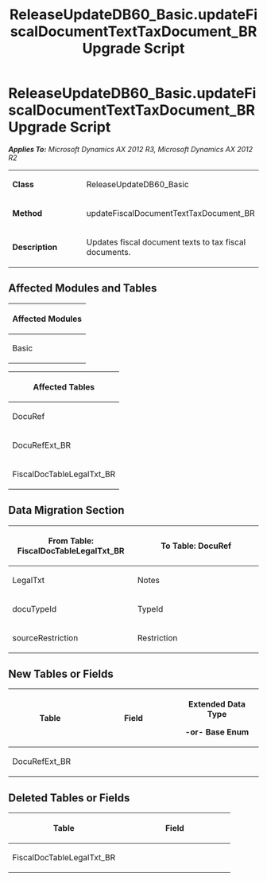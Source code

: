 ﻿---
title: ReleaseUpdateDB60_Basic.updateFiscalDocumentTextTaxDocument_BR Upgrade Script
TOCTitle: ReleaseUpdateDB60_Basic.updateFiscalDocumentTextTaxDocument_BR Upgrade Script
ms:assetid: b9af856f-27b5-417c-637f-16abbc3c1ced
ms:mtpsurl: https://msdn.microsoft.com/en-us/library/JJ737103(v=AX.60)
ms:contentKeyID: 49710785
ms.date: 05/18/2015
mtps_version: v=AX.60
---

# ReleaseUpdateDB60\_Basic.updateFiscalDocumentTextTaxDocument\_BR Upgrade Script 


_**Applies To:** Microsoft Dynamics AX 2012 R3, Microsoft Dynamics AX 2012 R2_

<table>
<colgroup>
<col style="width: 50%" />
<col style="width: 50%" />
</colgroup>
<tbody>
<tr class="odd">
<td><p><strong>Class</strong></p></td>
<td><p>ReleaseUpdateDB60_Basic</p></td>
</tr>
<tr class="even">
<td><p><strong>Method</strong></p></td>
<td><p>updateFiscalDocumentTextTaxDocument_BR</p></td>
</tr>
<tr class="odd">
<td><p><strong>Description</strong></p></td>
<td><p>Updates fiscal document texts to tax fiscal documents.</p></td>
</tr>
</tbody>
</table>


## Affected Modules and Tables

<table>
<colgroup>
<col style="width: 100%" />
</colgroup>
<thead>
<tr class="header">
<th><p>Affected Modules</p></th>
</tr>
</thead>
<tbody>
<tr class="odd">
<td><p>Basic</p></td>
</tr>
</tbody>
</table>


<table>
<colgroup>
<col style="width: 100%" />
</colgroup>
<thead>
<tr class="header">
<th><p>Affected Tables</p></th>
</tr>
</thead>
<tbody>
<tr class="odd">
<td><p>DocuRef</p></td>
</tr>
<tr class="even">
<td><p>DocuRefExt_BR</p></td>
</tr>
<tr class="odd">
<td><p>FiscalDocTableLegalTxt_BR</p></td>
</tr>
</tbody>
</table>


## Data Migration Section

<table>
<colgroup>
<col style="width: 50%" />
<col style="width: 50%" />
</colgroup>
<thead>
<tr class="header">
<th><p>From Table: FiscalDocTableLegalTxt_BR</p></th>
<th><p>To Table: DocuRef</p></th>
</tr>
</thead>
<tbody>
<tr class="odd">
<td><p>LegalTxt</p></td>
<td><p>Notes</p></td>
</tr>
<tr class="even">
<td><p>docuTypeId</p></td>
<td><p>TypeId</p></td>
</tr>
<tr class="odd">
<td><p>sourceRestriction</p></td>
<td><p>Restriction</p></td>
</tr>
</tbody>
</table>


## New Tables or Fields

<table>
<colgroup>
<col style="width: 33%" />
<col style="width: 33%" />
<col style="width: 33%" />
</colgroup>
<thead>
<tr class="header">
<th><p>Table</p></th>
<th><p>Field</p></th>
<th><p>Extended Data Type</p>
<p>-or- Base Enum</p></th>
</tr>
</thead>
<tbody>
<tr class="odd">
<td><p>DocuRefExt_BR</p></td>
<td><p></p></td>
<td><p></p></td>
</tr>
</tbody>
</table>


## Deleted Tables or Fields

<table>
<colgroup>
<col style="width: 50%" />
<col style="width: 50%" />
</colgroup>
<thead>
<tr class="header">
<th><p>Table</p></th>
<th><p>Field</p></th>
</tr>
</thead>
<tbody>
<tr class="odd">
<td><p>FiscalDocTableLegalTxt_BR</p></td>
<td><p></p></td>
</tr>
</tbody>
</table>

  


